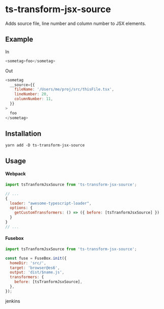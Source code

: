 # ts-transform-jsx-source

Adds source file, line number and column number to JSX elements.

## Example

In

```js
<sometag>foo</sometag>
```

Out

```js
<sometag
  __source={{
    fileName: '/Users/me/proj/src/thisFile.tsx',
    lineNumber: 20,
    columnNumber: 11,
  }}
>
  foo
</sometag>
```

## Installation

```
yarn add -D ts-transform-jsx-source
```

## Usage

#### Webpack

```js
import tsTranformJsxSource from 'ts-transform-jsx-source';

// ...
{
  loader: "awesome-typescript-loader",
  options: {
    getCustomTransformers: () => ({ before: [tsTranformJsxSource] })
  }
}
// ...
```

#### Fusebox

```js
import tsTranformJsxSource from 'ts-transform-jsx-source';

const fuse = FuseBox.init({
  homeDir: 'src/',
  target: 'browser@es6',
  output: 'dist/$name.js',
  transformers: {
    before: [tsTranformJsxSource],
  },
});
```

jenkins
